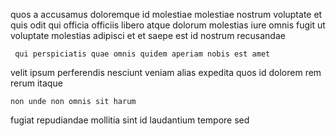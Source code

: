 <!--
title: Phased bandwidth-monitored product
author: Meaghan
date: 2015-04-07-2104
link: 2015-04-07-2104-phased-bandwidth-monitored-product
tags: [icons,graphics,CSS,IX]
-->

quos a accusamus 
doloremque id molestiae molestiae nostrum
voluptate et quis odit qui
officia officiis libero atque  dolorum molestias
iure omnis fugit   ut voluptate molestias
adipisci  et et saepe est id  nostrum recusandae
 	 qui perspiciatis quae omnis quidem aperiam nobis est amet
 velit ipsum perferendis
nesciunt veniam alias expedita quos id dolorem rem rerum itaque
 	non unde non omnis sit harum
fugiat repudiandae mollitia sint id laudantium
tempore   sed